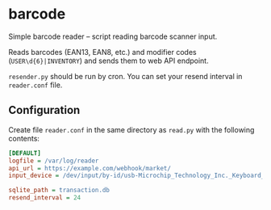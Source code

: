 # barcode
Simple barcode reader – script reading barcode scanner input.

Reads barcodes (EAN13, EAN8, etc.) and modifier codes (`USER\d{6}|INVENTORY`) and sends them to web API endpoint.

`resender.py` should be run by cron. You can set your resend interval in `reader.conf` file.

## Configuration
Create file `reader.conf` in the same directory as `read.py` with the following contents:
```ini
[DEFAULT]
logfile = /var/log/reader
api_url = https://example.com/webhook/market/
input_device = /dev/input/by-id/usb-Microchip_Technology_Inc._Keyboard_Emulate_RS232-event-kbd

sqlite_path = transaction.db
resend_interval = 24
```

